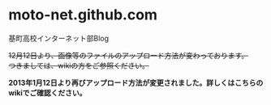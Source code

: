 moto-net.github.com
===================

基町高校インターネット部Blog 

<del>12月12日より、画像等のファイルのアップロード方法が変わっております。  
つきましては、wikiの方をご参照ください。</del>

**2013年1月12日より再びアップロード方法が変更されました。詳しくはこちらのwikiでご確認ください。**
